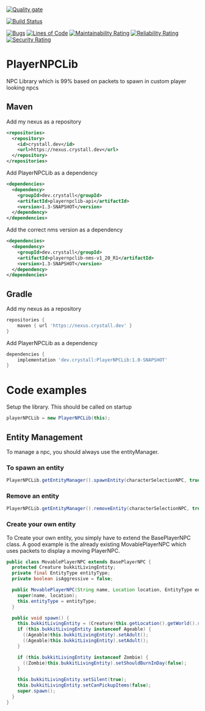 [![Quality gate](https://sonarqube.crystall.dev/api/project_badges/quality_gate?project=dev.crystall%3Aplayernpclib)](https://sonarqube.crystall.dev/dashboard?id=dev.crystall%3Aplayernpclib)

[![Build Status](https://jenkins.crystall.dev/buildStatus/icon?job=PlayerNPCLib%2Fdevelop)](https://jenkins.crystall.dev/job/PlayerNPCLib/job/develop/)

[![Bugs](https://sonarqube.crystall.dev/api/project_badges/measure?project=dev.crystall%3Aplayernpclib&metric=bugs)](https://sonarqube.crystall.dev/dashboard?id=dev.crystall%3Aplayernpclib)
[![Lines of Code](https://sonarqube.crystall.dev/api/project_badges/measure?project=dev.crystall%3Aplayernpclib&metric=ncloc)](https://sonarqube.crystall.dev/dashboard?id=dev.crystall%3Aplayernpclib)
[![Maintainability Rating](https://sonarqube.crystall.dev/api/project_badges/measure?project=dev.crystall%3Aplayernpclib&metric=sqale_rating)](https://sonarqube.crystall.dev/dashboard?id=dev.crystall%3Aplayernpclib)
[![Reliability Rating](https://sonarqube.crystall.dev/api/project_badges/measure?project=dev.crystall%3Aplayernpclib&metric=reliability_rating)](https://sonarqube.crystall.dev/dashboard?id=dev.crystall%3Aplayernpclib)
[![Security Rating](https://sonarqube.crystall.dev/api/project_badges/measure?project=dev.crystall%3Aplayernpclib&metric=security_rating)](https://sonarqube.crystall.dev/dashboard?id=dev.crystall%3Aplayernpclib)

# PlayerNPCLib

NPC Library which is 99% based on packets to spawn in custom player looking npcs

## Maven

Add my nexus as a repository

``` xml
<repositories>
  <repository>
    <id>crystall.dev</id>
    <url>https://nexus.crystall.dev</url>
  </repository>
</repositories>
```

Add PlayerNPCLib as a dependency

```xml
<dependencies>
  <dependency>
    <groupId>dev.crystall</groupId>
    <artifactId>playernpclib-api</artifactId>
    <version>1.3-SNAPSHOT</version>
  </dependency>
</dependencies>
```

Add the correct nms version as a dependency

```xml
<dependencies>
  <dependency>
    <groupId>dev.crystall</groupId>
    <artifactId>playernpclib-nms-v1_20_R1</artifactId>
    <version>1.3-SNAPSHOT</version>
  </dependency>
</dependencies>
```

## Gradle

Add my nexus as a repository

``` groovy
repositories {
    maven { url 'https://nexus.crystall.dev' }
}
```

Add PlayerNPCLib as a dependency

``` groovy
dependencies {
    implementation 'dev.crystall:PlayerNPCLib:1.0-SNAPSHOT'
}
```

# Code examples

Setup the library. This should be called on startup

``` Java
playerNPCLib = new PlayerNPCLib(this);
```

## Entity Management

To manage a npc, you should always use the entityManager.

### To spawn an entity

``` Java
PlayerNPCLib.getEntityManager().spawnEntity(characterSelectionNPC, true);
```

### Remove an entity

``` Java
PlayerNPCLib.getEntityManager().removeEntity(characterSelectionNPC, true);
```

### Create your own entity

To Create your own entity, you simply have to extend the BasePlayerNPC class. A good example is the already existing MovablePlayerNPC which uses packets to
display a moving PlayerNPC.

``` Java 
public class MovablePlayerNPC extends BasePlayerNPC {
  protected Creature bukkitLivingEntity;
  private final EntityType entityType;
  private boolean isAggressive = false;

  public MovablePlayerNPC(String name, Location location, EntityType entityType) {
    super(name, location);
    this.entityType = entityType;
  }

  public void spawn() {
    this.bukkitLivingEntity = (Creature)this.getLocation().getWorld().spawnEntity(this.getLocation(), this.entityType);
    if (this.bukkitLivingEntity instanceof Ageable) {
      ((Ageable)this.bukkitLivingEntity).setAdult();
      ((Ageable)this.bukkitLivingEntity).setAdult();
    }

    if (this.bukkitLivingEntity instanceof Zombie) {
      ((Zombie)this.bukkitLivingEntity).setShouldBurnInDay(false);
    }

    this.bukkitLivingEntity.setSilent(true);
    this.bukkitLivingEntity.setCanPickupItems(false);
    super.spawn();
  }
}
```
